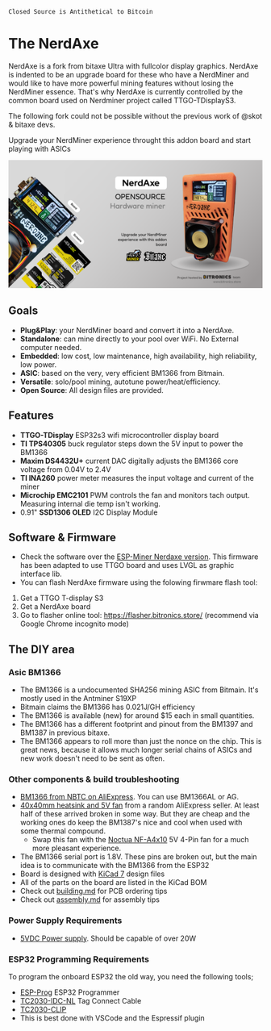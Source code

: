 ```
Closed Source is Antithetical to Bitcoin
```
# The NerdAxe
NerdAxe is a fork from bitaxe Ultra with fullcolor display graphics. NerdAxe is indented to be an upgrade board for these who have a NerdMiner and would like to have more powerful mining features without losing the NerdMiner essence. That's why NerdAxe is currently controlled by the common board used on Nerdminer project called TTGO-TDisplayS3.

The following fork could not be possible without the previous work of @skot & bitaxe devs.

Upgrade your NerdMiner experience throught this addon board and start playing with ASICs

![NerdAxeUltra design](doc/NerdAxeGuithub.png)

## Goals
- **Plug&Play**: your NerdMiner board and convert it into a NerdAxe.
- **Standalone**: can mine directly to your pool over WiFi. No External computer needed.
- **Embedded**: low cost, low maintenance, high availability, high reliability, low power.
- **ASIC**: based on the very, very efficient BM1366 from Bitmain.
- **Versatile**: solo/pool mining, autotune power/heat/efficiency.
- **Open Source**: All design files are provided.

## Features
- **TTGO-TDisplay** ESP32s3 wifi microcontroller display board
- **TI TPS40305** buck regulator steps down the 5V input to power the BM1366
- **Maxim DS4432U+** current DAC digitally adjusts the BM1366 core voltage from 0.04V to 2.4V
- **TI INA260** power meter measures the input voltage and current of the miner
- **Microchip EMC2101** PWM controls the fan and monitors tach output. Measuring internal die temp isn't working.
- 0.91" **SSD1306 OLED** I2C Display Module 

## Software & Firmware
- Check the software over the [ESP-Miner Nerdaxe version](https://github.com/BitMaker-hub/ESP-Miner-NerdAxe). This firmware has been adapted to use TTGO board and uses LVGL as graphic interface lib.
- You can flash NerdAxe firmware using the folowing firwmare flash tool:
1. Get a TTGO T-display S3 
1. Get a NerdAxe board
1. Go to flasher online tool: https://flasher.bitronics.store/ (recommend via Google Chrome incognito mode)

## The DIY area

### Asic BM1366
- The BM1366 is a undocumented SHA256 mining ASIC from Bitmain. It's mostly used in the Antminer S19XP
- Bitmain claims the BM1366 has 0.021J/GH efficiency
- The BM1366 is available (new) for around $15 each in small quantities.
- The BM1366 has a different footprint and pinout from the BM1397 and BM1387 in previous bitaxe.
- The BM1366 appears to roll more than just the nonce on the chip. This is great news, because it allows much longer serial chains of ASICs and new work doesn't need to be sent as often.


### Other components & build troubleshooting
- [BM1366 from NBTC on AliExpress](https://www.aliexpress.us/item/3256804709142138.html). You can use BM1366AL or AG. 
- [40x40mm heatsink and 5V fan](https://www.aliexpress.com/item/2251832861666365.html) from a random AliExpress seller. At least half of these arrived broken in some way. But they are cheap and the working ones do keep the BM1387's nice and cool when used with some thermal compound.
    - Swap this fan with the [Noctua NF-A4x10](https://noctua.at/en/products/fan/nf-a4x10-pwm) 5V 4-Pin fan for a much more pleasant experience.
- The BM1366 serial port is 1.8V. These pins are broken out, but the main idea is to communicate with the BM1366 from the ESP32
- Board is designed with [KiCad 7](https://www.kicad.org) design files
- All of the parts on the board are listed in the KiCad BOM
- Check out [building.md](building.md) for PCB ordering tips
- Check out [assembly.md](assembly.md) for assembly tips

### Power Supply Requirements
- [5VDC Power supply](https://www.amazon.com/BTF-LIGHTING-Plastic-Adapter-Transformer-WS2812B/dp/B01D8FM4N4). Should be capable of over 20W

### ESP32 Programming Requirements
To program the onboard ESP32 the old way, you need the following tools;

- [ESP-Prog](https://www.digikey.com/en/products/detail/espressif-systems/ESP-PROG/10259352) ESP32 Programmer
- [TC2030-IDC-NL](https://www.tag-connect.com/product/tc2030-idc-nl) Tag Connect Cable
- [TC2030-CLIP](https://www.tag-connect.com/product/tc2030-retaining-clip-board-3-pack)
- This is best done with VSCode and the Espressif plugin


